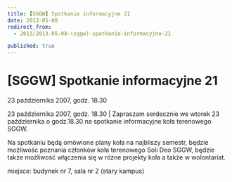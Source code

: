 ```yaml
---
title: [SGGW] Spotkanie informacyjne 21
date: 2013-05-08
redirect_from: 
  - 2013/2013.05.08-(sggw)-spotkanie-informacyjne-21

published: true
---
```




# [SGGW] Spotkanie informacyjne 21

<time>23 października 2007, godz. 18.30</time>

23 października 2007, godz. 18.30 | 
Zapraszam serdecznie we wtorek 23 października o godz.18.30 na spotkanie informacyjne koła terenowego SGGW.

Na spotkaniu będą omówione plany koła na najbliszy semestr, będzie możliwośc poznania członków koła terenowego Soli Deo SGGW, będzie także możliwość włączenia się w różne projekty koła a także w wolontariat.

miejsce: budynek nr 7,  sala nr 2 (stary kampus)


<!--{{json:{"created_date":"2013-05-08 20:59:32","publish_down":"0000-00-00 00:00:00","id":"524"}}}-->